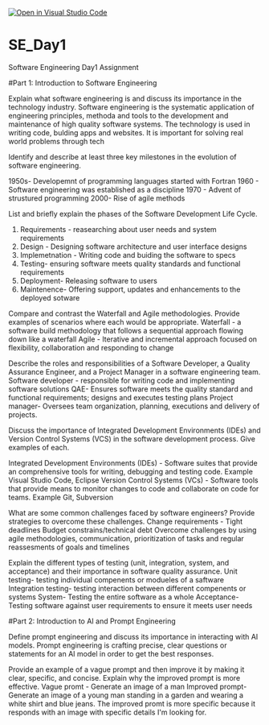 [![Open in Visual Studio Code](https://classroom.github.com/assets/open-in-vscode-2e0aaae1b6195c2367325f4f02e2d04e9abb55f0b24a779b69b11b9e10269abc.svg)](https://classroom.github.com/online_ide?assignment_repo_id=18499198&assignment_repo_type=AssignmentRepo)
# SE_Day1
Software Engineering Day1 Assignment

#Part 1: Introduction to Software Engineering

Explain what software engineering is and discuss its importance in the technology industry.
Software engineering is the systematic application of engineering principles, methoda and tools to the development and maintenance of high quality software systems. The technology is used in writing code, bulding apps and websites. It is important for solving real world problems through tech

Identify and describe at least three key milestones in the evolution of software engineering.

1950s- Developemnt of programming languages started with Fortran 
1960 - Software engineering was established as a discipline
1970 - Advent of strustured programming
2000- Rise of agile methods


List and briefly explain the phases of the Software Development Life Cycle.
1. Requirements - reasearching about user needs and system requirements
2. Design - Designing software architecture and user interface designs
3. Implemetnation - Writing code and buiding the software to specs
4. Testing- ensuring software meets quality standards and functional requirements
5. Deployment- Releasing software to users 
6. Maintenence- Offering support, updates and enhancements to the deployed sotware

Compare and contrast the Waterfall and Agile methodologies. Provide examples of scenarios where each would be appropriate.
Waterfall - a software build methodology that follows a sequential approach flowing down like a waterfall 
Agile - Iterative and incremental approach focused on flexibility, collaboration and responding to change

Describe the roles and responsibilities of a Software Developer, a Quality Assurance Engineer, and a Project Manager in a software engineering team.
Software developer - responsible for writing code and implementing software solutions
QAE- Ensures software meets the quality standard and functional requirements; designs and executes testing plans
Project manager- Oversees team organization, planning, executions and delivery of projects.  

Discuss the importance of Integrated Development Environments (IDEs) and Version Control Systems (VCS) in the software development process. Give examples of each.

Integrated Development Environments (IDEs) - Software suites that provide an comprehensive tools for writing, debugging and testing code. Example Visual Studio Code, Eclipse
Version Control Systems (VCs) - Software tools that provide means to monitor changes to code and collaborate on code for teams. Example Git, Subversion

What are some common challenges faced by software engineers? Provide strategies to overcome these challenges.
Change requirements - 
Tight deadlines
Budget constrains/technical debt 
Overcome challenges by using agile methodologies, communication, prioritization of tasks and regular reassesments of goals and timelines

Explain the different types of testing (unit, integration, system, and acceptance) and their importance in software quality assurance.
Unit testing- testing individual compenents or modueles of a saftware
Integration testing- testing interaction between different compenents or systems
System- Testing the entire software as a whole
Acceptance- Testing software against user requirements to ensure it meets user needs

#Part 2: Introduction to AI and Prompt Engineering


Define prompt engineering and discuss its importance in interacting with AI models.
Prompt engineering is crafting precise, clear questions or statements for an AI model in order to get the best responses. 

Provide an example of a vague prompt and then improve it by making it clear, specific, and concise. Explain why the improved prompt is more effective.
Vague promt - Generate an image of a man
Improved prompt- Generate an image of a young man standing in a garden and wearing a white shirt and blue jeans. 
The improved promt is more specific because it responds with an image with specific details I'm looking for. 
